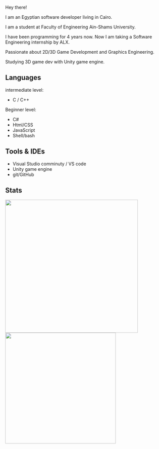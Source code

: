 Hey there!

I am an Egyptian software developer living in Cairo.

I am a student at Faculty of Engineering Ain-Shams University. 

I have been programming for 4 years now. Now I am taking a Software Engineering internship by ALX.

Passionate about 2D/3D Game Development and Graphics Engineering.

Studying 3D game dev with Unity game engine.

## Languages
intermediate level:
  - C / C++

Beginner level:
  - C#
  - Html/CSS
  - JavaScript
  - Shell/bash

## Tools & IDEs
  - Visual Studio comminuty / VS code
  - Unity game engine
  - git/GitHub

## Stats
<img width="420" src="https://github-readme-stats.vercel.app/api?usernameshady2532=&theme=transparent&bg_color=00000000&show_icons=true&hide_border=true&include_all_commits=true&custom_title=My%20Github%20Stats"/><img width="350" src="https://github-readme-stats.vercel.app/api/top-langs/?username=shady2532&layout=compact&theme=transparent&bg_color=00000000&hide_border=true"/>
